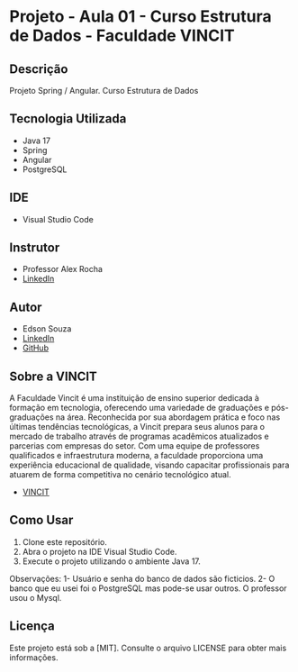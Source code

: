 # Projeto - Aula 01 - Curso Estrutura de Dados - Faculdade VINCIT

## Descrição
Projeto Spring / Angular. Curso Estrutura de Dados

## Tecnologia Utilizada
- Java 17
- Spring
- Angular
- PostgreSQL

## IDE
- Visual Studio Code

## Instrutor
- Professor Alex Rocha
- [LinkedIn](https://www.linkedin.com/in/alexdiegorocha/) 

## Autor
- Edson Souza
- [LinkedIn](https://www.linkedin.com/in/edsonfrs/)
- [GitHub](https://github.com/Edsonfrs)

## Sobre a VINCIT
A Faculdade Vincit é uma instituição de ensino superior dedicada à formação em tecnologia, oferecendo uma variedade de graduações e pós-graduações na área. Reconhecida por sua abordagem prática e foco nas últimas tendências tecnológicas, a Vincit prepara seus alunos para o mercado de trabalho através de programas acadêmicos atualizados e parcerias com empresas do setor. Com uma equipe de professores qualificados e infraestrutura moderna, a faculdade proporciona uma experiência educacional de qualidade, visando capacitar profissionais para atuarem de forma competitiva no cenário tecnológico atual.
- [VINCIT](https://www.faculdadevincit.edu.br/)


## Como Usar
1. Clone este repositório.
2. Abra o projeto na IDE Visual Studio Code.
3. Execute o projeto utilizando o ambiente Java 17.

Observações: 
1- Usuário e senha do banco de dados são ficticios. 
2- O banco que eu usei foi o PostgreSQL mas pode-se usar outros. O professor usou o Mysql.  


## Licença
Este projeto está sob a [MIT]. Consulte o arquivo LICENSE para obter mais informações.


